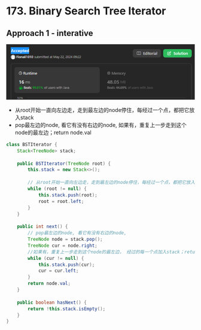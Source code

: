 # 173. Binary Search Tree Iterator

## Approach 1 - interative

![alt text](image-46.png)

- 从root开始一直向左边走，走到最左边的node停住，每经过一个点，都把它放入stack
- pop最左边的node, 看它有没有右边的node, 如果有，重复上一步走到这个node的最左边；return node.val

```java
class BSTIterator {
    Stack<TreeNode> stack;

    public BSTIterator(TreeNode root) {
        this.stack = new Stack<>();
        
        // 从root开始一直向左边走，走到最左边的node停住，每经过一个点，都把它放入stack
        while (root != null) {
            this.stack.push(root);
            root = root.left;
        }
    }
    
    public int next() {
        // pop最左边的node, 看它有没有右边的node,
        TreeNode node = stack.pop();
        TreeNode cur = node.right;
        //如果有，重复上一步走到这个node的最左边， 经过的每一个点加入stack；return node.val
        while (cur != null) {
            this.stack.push(cur);
            cur = cur.left;
        }
        return node.val;
    }
    
    public boolean hasNext() {
        return !this.stack.isEmpty();
    }
}
```